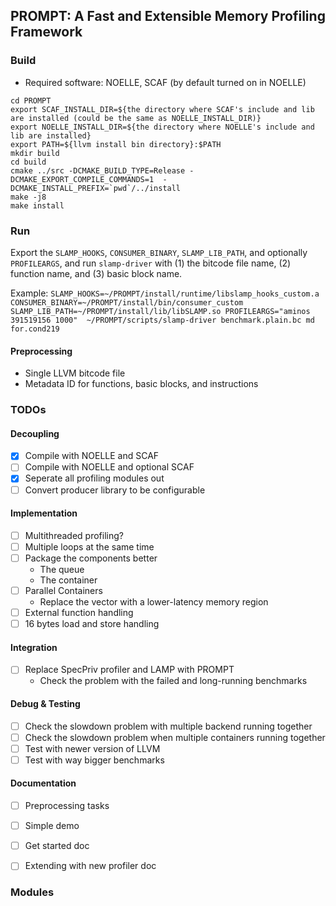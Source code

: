 ## PROMPT: A Fast and Extensible Memory Profiling Framework

### Build
- Required software: NOELLE, SCAF (by default turned on in NOELLE)

```
cd PROMPT
export SCAF_INSTALL_DIR=${the directory where SCAF's include and lib are installed (could be the same as NOELLE_INSTALL_DIR)}
export NOELLE_INSTALL_DIR=${the directory where NOELLE's include and lib are installed}
export PATH=${llvm install bin directory}:$PATH
mkdir build
cd build
cmake ../src -DCMAKE_BUILD_TYPE=Release -DCMAKE_EXPORT_COMPILE_COMMANDS=1  -DCMAKE_INSTALL_PREFIX=`pwd`/../install
make -j8
make install
```

### Run

Export the `SLAMP_HOOKS`, `CONSUMER_BINARY`, `SLAMP_LIB_PATH`, and optionally `PROFILEARGS`, and run `slamp-driver` with (1) the bitcode file name, (2) function name, and (3) basic block name.

Example:
`SLAMP_HOOKS=~/PROMPT/install/runtime/libslamp_hooks_custom.a CONSUMER_BINARY=~/PROMPT/install/bin/consumer_custom SLAMP_LIB_PATH=~/PROMPT/install/lib/libSLAMP.so PROFILEARGS="aminos 391519156 1000"  ~/PROMPT/scripts/slamp-driver benchmark.plain.bc md for.cond219`


#### Preprocessing

- Single LLVM bitcode file
- Metadata ID for functions, basic blocks, and instructions


### TODOs

#### Decoupling
- [x] Compile with NOELLE and SCAF
- [ ] Compile with NOELLE and optional SCAF
- [x] Seperate all profiling modules out
- [ ] Convert producer library to be configurable

#### Implementation
- [ ] Multithreaded profiling?
- [ ] Multiple loops at the same time
- [ ] Package the components better
    - The queue
    - The container
- [ ] Parallel Containers
    - Replace the vector with a lower-latency memory region
- [ ] External function handling
- [ ] 16 bytes load and store handling

#### Integration
- [ ] Replace SpecPriv profiler and LAMP with PROMPT
    - Check the problem with the failed and long-running benchmarks

#### Debug & Testing 
- [ ] Check the slowdown problem with multiple backend running together
- [ ] Check the slowdown problem when multiple containers running together
- [ ] Test with newer version of LLVM
- [ ] Test with way bigger benchmarks

#### Documentation
- [ ] Preprocessing tasks
- [ ] Simple demo
- [ ] Get started doc
- [ ] Extending with new profiler doc


### Modules





